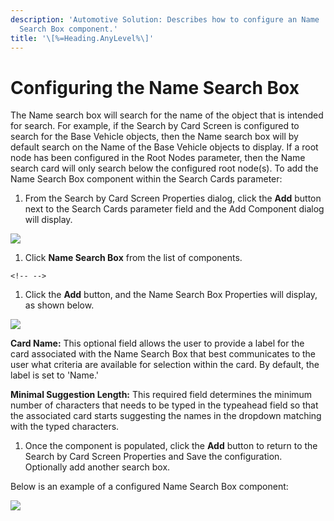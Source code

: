 ```yaml
---
description: 'Automotive Solution: Describes how to configure an Name
  Search Box component.'
title: '\[%=Heading.AnyLevel%\]'
---
```


Configuring the Name Search Box
===============================

The Name search box will search for the name of the object that is
intended for search. For example, if the Search by Card Screen is
configured to search for the Base Vehicle objects, then the Name search
box will by default search on the Name of the Base Vehicle objects to
display. If a root node has been configured in the Root Nodes parameter,
then the Name search card will only search below the configured root
node(s). To add the Name Search Box component within the Search Cards
parameter:

1.  From the Search by Card Screen Properties dialog, click the **Add**
    button next to the Search Cards parameter field and the Add
    Component dialog will display.

![](../../Resources/Images/Search%20by%20Card%20Screen/27.png)

1.  Click **Name Search Box** from the list of components.

```{=html}
<!-- -->
```
1.  Click the **Add** button, and the Name Search Box Properties will
    display, as shown below.

![](../../Resources/Images/Search%20by%20Card%20Screen/28.png)

**Card Name:** This optional field allows the user to provide a label
for the card associated with the Name Search Box that best communicates
to the user what criteria are available for selection within the card.
By default, the label is set to 'Name.'

**Minimal Suggestion Length:** This required field determines the
minimum number of characters that needs to be typed in the typeahead
field so that the associated card starts suggesting the names in the
dropdown matching with the typed characters.

1.  Once the component is populated, click the **Add** button to return
    to the Search by Card Screen Properties and Save the configuration.
    Optionally add another search box.

Below is an example of a configured Name Search Box component:

![](../../Resources/Images/Search%20by%20Card%20Screen/29.png)
